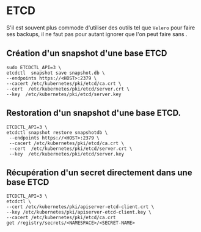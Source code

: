 # ETCD
S'il est souvent plus commode d'utiliser des outils tel que `Velero` pour faire ses backups, il ne faut pas pour autant ignorer que l'on peut faire sans .

## Création d'un snapshot d'une base ETCD
```shell
sudo ETCDCTL_API=3 \
etcdctl  snapshot save snapshot.db \
--endpoints https://<HOST>:2379 \
--cacert /etc/kubernetes/pki/etcd/ca.crt \
--cert  /etc/kubernetes/pki/etcd/server.crt \
--key  /etc/kubernetes/pki/etcd/server.key 
```

## Restoration d'un snapshot d'une base ETCD.

```shell
ETCDCTL_API=3 \
etcdctl snapshot restore snapshotdb \
 --endpoints https://<HOST>:2379 \
 --cacert /etc/kubernetes/pki/etcd/ca.crt \ 
 --cert  /etc/kubernetes/pki/etcd/server.crt \
 --key  /etc/kubernetes/pki/etcd/server.key
```

## Récupération d'un secret directement dans une base ETCD

```shell
ETCDCTL_API=3 \
etcdctl \
--cert /etc/kubernetes/pki/apiserver-etcd-client.crt \
--key /etc/kubernetes/pki/apiserver-etcd-client.key \
--cacert /etc/kubernetes/pki/etcd/ca.crt 
get /registry/secrets/<NAMESPACE>/<SECRET-NAME>
```
